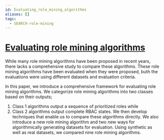 ```yaml
---
id: Evaluating_role_mining_algorithms
aliases: []
tags:
  - SEARCH-role-mining
---
```



# [Evaluating role mining algorithms](https://dl.acm.org/doi/abs/10.1145/1542207.1542224?casa_token=EG6dKu95ejEAAAAA:qSXywC5mASXYREZkQ2pnLjPcqFtjGWZZwuLrUNKuA4reTfgcwZn8jo9zYm1UimJ2kC6xYS3frravnA)
While many role mining algorithms have been proposed in recent years, there lacks a comprehensive study to compare these algorithms. These role mining algorithms have been evaluated when they were proposed, buth the evaluations were using different datasets and evaluation criteria.

In this paper, we introduce a comprehensive framework for evaluating role mining algorithms. We categorize role mining algorithms into two classes based on their outputs;
1. Class 1 algorithms output a sequence of prioritized roles while
2. Class 2 algorithms output complete RBAC states. We then develop techniques that enable us to compare these algorithms directly. We also introduce a new role mining algorithm and two new ways for algorithmically generating datasets for evaluation. Using synthetic as well as real datasets, we compared nine role mining algorithms.
